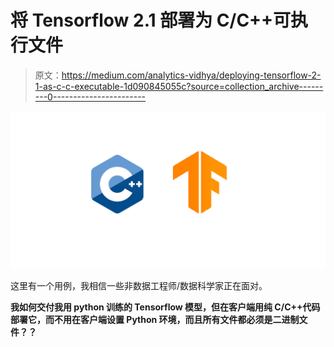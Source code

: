 # 将 Tensorflow 2.1 部署为 C/C++可执行文件

> 原文：<https://medium.com/analytics-vidhya/deploying-tensorflow-2-1-as-c-c-executable-1d090845055c?source=collection_archive---------0----------------------->

![](img/19851ee9fbc827c448350267c46a9c30.png)

这里有一个用例，我相信一些非数据工程师/数据科学家正在面对。

**我如何交付我用 python 训练的 Tensorflow 模型，但在客户端用纯 C/C++代码部署它，而不用在客户端设置 Python 环境，而且所有文件都必须是二进制文件？？**